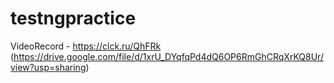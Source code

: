 # testngpractice
VideoRecord - https://clck.ru/QhFRk (https://drive.google.com/file/d/1xrU_DYqfqPd4dQ6OP6RmGhCRqXrKQ8Ur/view?usp=sharing)
